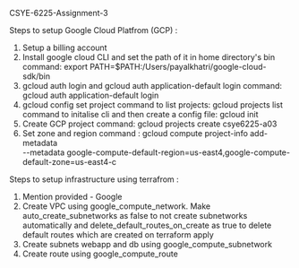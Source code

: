 CSYE-6225-Assignment-3

Steps to setup Google Cloud Platfrom (GCP) :

1. Setup a billing account
2. Install google cloud CLI and set the path of it in home directory's bin
   command: export PATH=$PATH:/Users/payalkhatri/google-cloud-sdk/bin
3. gcloud auth login and gcloud auth application-default login
   command: gcloud auth application-default login
4. gcloud config set project
   command to list projects: gcloud projects list
   command to initalise cli and then create a config file: gcloud init
5. Create GCP project
   command: gcloud projects create csye6225-a03
6. Set zone and region
   command : gcloud compute project-info add-metadata \
   --metadata google-compute-default-region=us-east4,google-compute-default-zone=us-east4-c

Steps to setup infrastructure using terrafrom :

1. Mention provided - Google
2. Create VPC using google_compute_network. Make auto_create_subnetworks as false to not create subnetworks automatically and delete_default_routes_on_create as true to delete default routes which are created on terraform apply
3. Create subnets webapp and db using google_compute_subnetwork
4. Create route using google_compute_route
